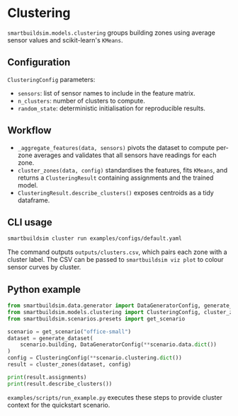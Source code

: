 # Clustering

`smartbuildsim.models.clustering` groups building zones using average sensor
values and scikit-learn's `KMeans`.

## Configuration

`ClusteringConfig` parameters:

- `sensors`: list of sensor names to include in the feature matrix.
- `n_clusters`: number of clusters to compute.
- `random_state`: deterministic initialisation for reproducible results.

## Workflow

- `_aggregate_features(data, sensors)` pivots the dataset to compute per-zone
  averages and validates that all sensors have readings for each zone.
- `cluster_zones(data, config)` standardises the features, fits `KMeans`, and
  returns a `ClusteringResult` containing assignments and the trained model.
- `ClusteringResult.describe_clusters()` exposes centroids as a tidy dataframe.

## CLI usage

```bash
smartbuildsim cluster run examples/configs/default.yaml
```

The command outputs `outputs/clusters.csv`, which pairs each zone with a cluster
label. The CSV can be passed to `smartbuildsim viz plot` to colour sensor curves
by cluster.

## Python example

```python
from smartbuildsim.data.generator import DataGeneratorConfig, generate_dataset
from smartbuildsim.models.clustering import ClusteringConfig, cluster_zones
from smartbuildsim.scenarios.presets import get_scenario

scenario = get_scenario("office-small")
dataset = generate_dataset(
    scenario.building, DataGeneratorConfig(**scenario.data.dict())
)
config = ClusteringConfig(**scenario.clustering.dict())
result = cluster_zones(dataset, config)

print(result.assignments)
print(result.describe_clusters())
```

`examples/scripts/run_example.py` executes these steps to provide cluster
context for the quickstart scenario.
